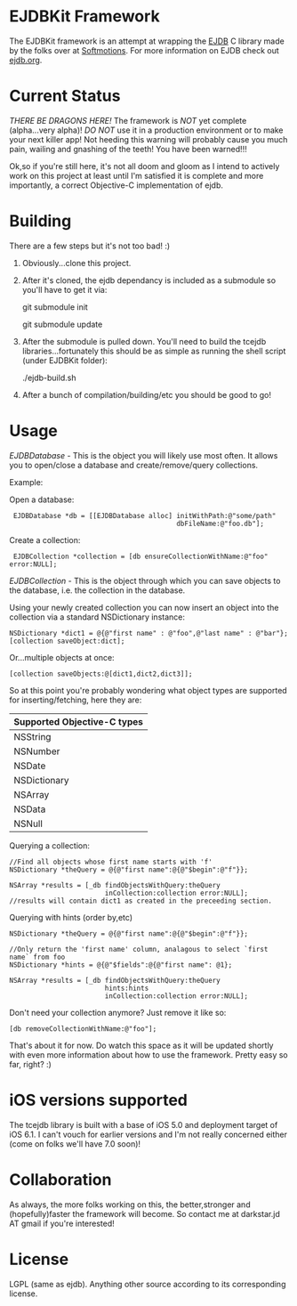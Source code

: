 EJDBKit Framework
=================

The EJDBKit framework is an attempt at wrapping the [EJDB](https://github.com/Softmotions/ejdb) C library made by the folks over at [Softmotions](http://softmotions.com).
For more information on EJDB check out [ejdb.org](http://ejdb.org).

Current Status
=================
*THERE BE DRAGONS HERE!* The framework is *NOT* yet complete (alpha...very alpha)! *DO NOT* use it in a production environment or to make your next killer app! Not heeding this warning will probably cause you much pain, wailing
and gnashing of the teeth! You have been warned!!!

Ok,so if you're still here, it's not all doom and gloom as I intend to actively work on this project at least until I'm satisfied it is complete and more importantly, a correct Objective-C implementation of ejdb.

Building
=================
There are a few steps but it's not too bad! :)

1. Obviously...clone this project.
2. After it's cloned, the ejdb dependancy is included as a submodule so you'll have to get it via:

    git submodule init
    
    git submodule update
3. After the submodule is pulled down. You'll need to build the tcejdb libraries...fortunately
this should be as simple as running the shell script (under EJDBKit folder):

    ./ejdb-build.sh
    
4. After a bunch of compilation/building/etc you should be good to go!

Usage
==================

*EJDBDatabase* - This is the object you will likely use most often. It allows you to open/close a database and create/remove/query collections.

Example:

Open a database:

```objc
 EJDBDatabase *db = [[EJDBDatabase alloc] initWithPath:@"some/path" 
                                          dbFileName:@"foo.db"];
```

Create a collection:

```objc
 EJDBCollection *collection = [db ensureCollectionWithName:@"foo" error:NULL];

```

*EJDBCollection* - This is the object through which you can save objects to the database, i.e. the collection in the database.

Using your newly created collection you can now
insert an object into the collection via a standard NSDictionary instance:

```objc
NSDictionary *dict1 = @{@"first name" : @"foo",@"last name" : @"bar"};
[collection saveObject:dict];
```
Or...multiple objects at once:

```objc
[collection saveObjects:@[dict1,dict2,dict3]];
```

So at this point you're probably wondering what object types are supported for inserting/fetching, here they are:

| Supported Objective-C types |
|----------|
| NSString |
| NSNumber |
| NSDate   |
| NSDictionary|
| NSArray|
| NSData |
| NSNull |

Querying a collection:

```objc
//Find all objects whose first name starts with 'f'
NSDictionary *theQuery = @{@"first name":@{@"$begin":@"f"}};

NSArray *results = [_db findObjectsWithQuery:theQuery 
						inCollection:collection error:NULL];
//results will contain dict1 as created in the preceeding section.
```

Querying with hints (order by,etc)

```objc
NSDictionary *theQuery = @{@"first name":@{@"$begin":@"f"}};

//Only return the 'first name' column, analagous to select `first name` from foo
NSDictionary *hints = @{@"$fields":@{@"first name": @1};

NSArray *results = [_db findObjectsWithQuery:theQuery
						hints:hints
						inCollection:collection error:NULL];
```

Don't need your collection anymore? Just remove it like so:

```objc
[db removeCollectionWithName:@"foo"];
```

That's about it for now. Do watch this space as it will be updated
shortly with even more information about how to use the framework. Pretty easy so far, right? :)


iOS versions supported
=======================

The tcejdb library is built with a base of iOS 5.0 and deployment target of iOS 6.1.
I can't vouch for earlier versions and I'm not really concerned either (come on folks we'll have 7.0 soon)!

Collaboration
==============
As always, the more folks working on this, the better,stronger and (hopefully)faster the framework
will become. So contact me at darkstar.jd AT gmail if you're interested!

License
==============
LGPL (same as ejdb). Anything other source according to its corresponding license.